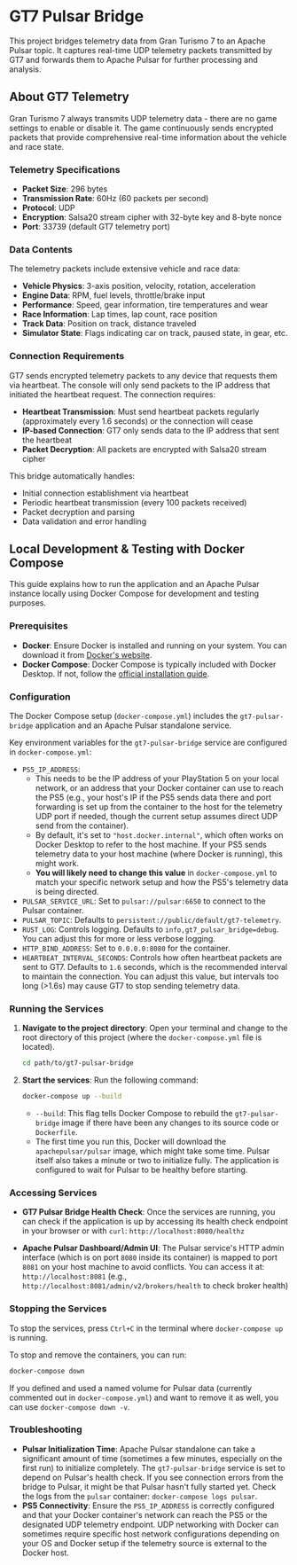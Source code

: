 # GT7 Pulsar Bridge

This project bridges telemetry data from Gran Turismo 7 to an Apache Pulsar topic. It captures real-time UDP telemetry packets transmitted by GT7 and forwards them to Apache Pulsar for further processing and analysis.

## About GT7 Telemetry

Gran Turismo 7 always transmits UDP telemetry data - there are no game settings to enable or disable it. The game continuously sends encrypted packets that provide comprehensive real-time information about the vehicle and race state.

### Telemetry Specifications

- **Packet Size**: 296 bytes
- **Transmission Rate**: 60Hz (60 packets per second)
- **Protocol**: UDP
- **Encryption**: Salsa20 stream cipher with 32-byte key and 8-byte nonce
- **Port**: 33739 (default GT7 telemetry port)

### Data Contents

The telemetry packets include extensive vehicle and race data:

- **Vehicle Physics**: 3-axis position, velocity, rotation, acceleration
- **Engine Data**: RPM, fuel levels, throttle/brake input
- **Performance**: Speed, gear information, tire temperatures and wear
- **Race Information**: Lap times, lap count, race position
- **Track Data**: Position on track, distance traveled
- **Simulator State**: Flags indicating car on track, paused state, in gear, etc.

### Connection Requirements

GT7 sends encrypted telemetry packets to any device that requests them via heartbeat. The console will only send packets to the IP address that initiated the heartbeat request. The connection requires:

- **Heartbeat Transmission**: Must send heartbeat packets regularly (approximately every 1.6 seconds) or the connection will cease
- **IP-based Connection**: GT7 only sends data to the IP address that sent the heartbeat
- **Packet Decryption**: All packets are encrypted with Salsa20 stream cipher

This bridge automatically handles:

- Initial connection establishment via heartbeat
- Periodic heartbeat transmission (every 100 packets received)
- Packet decryption and parsing
- Data validation and error handling

## Local Development & Testing with Docker Compose

This guide explains how to run the application and an Apache Pulsar instance locally using Docker Compose for development and testing purposes.

### Prerequisites

*   **Docker**: Ensure Docker is installed and running on your system. You can download it from [Docker's website](https://www.docker.com/products/docker-desktop).
*   **Docker Compose**: Docker Compose is typically included with Docker Desktop. If not, follow the [official installation guide](https://docs.docker.com/compose/install/).

### Configuration

The Docker Compose setup (`docker-compose.yml`) includes the `gt7-pulsar-bridge` application and an Apache Pulsar standalone service.

Key environment variables for the `gt7-pulsar-bridge` service are configured in `docker-compose.yml`:

*   `PS5_IP_ADDRESS`:
    *   This needs to be the IP address of your PlayStation 5 on your local network, or an address that your Docker container can use to reach the PS5 (e.g., your host's IP if the PS5 sends data there and port forwarding is set up from the container to the host for the telemetry UDP port if needed, though the current setup assumes direct UDP send from the container).
    *   By default, it's set to `"host.docker.internal"`, which often works on Docker Desktop to refer to the host machine. If your PS5 sends telemetry data to your host machine (where Docker is running), this might work.
    *   **You will likely need to change this value** in `docker-compose.yml` to match your specific network setup and how the PS5's telemetry data is being directed.
*   `PULSAR_SERVICE_URL`: Set to `pulsar://pulsar:6650` to connect to the Pulsar container.
*   `PULSAR_TOPIC`: Defaults to `persistent://public/default/gt7-telemetry`.
*   `RUST_LOG`: Controls logging. Defaults to `info,gt7_pulsar_bridge=debug`. You can adjust this for more or less verbose logging.
*   `HTTP_BIND_ADDRESS`: Set to `0.0.0.0:8080` for the container.
*   `HEARTBEAT_INTERVAL_SECONDS`: Controls how often heartbeat packets are sent to GT7. Defaults to `1.6` seconds, which is the recommended interval to maintain the connection. You can adjust this value, but intervals too long (>1.6s) may cause GT7 to stop sending telemetry data.

### Running the Services

1.  **Navigate to the project directory**:
    Open your terminal and change to the root directory of this project (where the `docker-compose.yml` file is located).

    ```bash
    cd path/to/gt7-pulsar-bridge
    ```

2.  **Start the services**:
    Run the following command:

    ```bash
    docker-compose up --build
    ```
    *   `--build`: This flag tells Docker Compose to rebuild the `gt7-pulsar-bridge` image if there have been any changes to its source code or `Dockerfile`.
    *   The first time you run this, Docker will download the `apachepulsar/pulsar` image, which might take some time. Pulsar itself also takes a minute or two to initialize fully. The application is configured to wait for Pulsar to be healthy before starting.

### Accessing Services

*   **GT7 Pulsar Bridge Health Check**:
    Once the services are running, you can check if the application is up by accessing its health check endpoint in your browser or with `curl`:
    `http://localhost:8080/healthz`

*   **Apache Pulsar Dashboard/Admin UI**:
    The Pulsar service's HTTP admin interface (which is on port `8080` inside its container) is mapped to port `8081` on your host machine to avoid conflicts. You can access it at:
    `http://localhost:8081`
    (e.g., `http://localhost:8081/admin/v2/brokers/health` to check broker health)

### Stopping the Services

To stop the services, press `Ctrl+C` in the terminal where `docker-compose up` is running.

To stop and remove the containers, you can run:

```bash
docker-compose down
```
If you defined and used a named volume for Pulsar data (currently commented out in `docker-compose.yml`) and want to remove it as well, you can use `docker-compose down -v`.

### Troubleshooting

*   **Pulsar Initialization Time**: Apache Pulsar standalone can take a significant amount of time (sometimes a few minutes, especially on the first run) to initialize completely. The `gt7-pulsar-bridge` service is set to depend on Pulsar's health check. If you see connection errors from the bridge to Pulsar, it might be that Pulsar hasn't fully started yet. Check the logs from the `pulsar` container: `docker-compose logs pulsar`.
*   **PS5 Connectivity**: Ensure the `PS5_IP_ADDRESS` is correctly configured and that your Docker container's network can reach the PS5 or the designated UDP telemetry endpoint. UDP networking with Docker can sometimes require specific host network configurations depending on your OS and Docker setup if the telemetry source is external to the Docker host.
